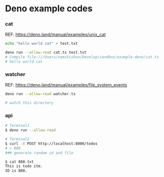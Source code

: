 # Deno example codes

### cat

REF: https://deno.land/manual/examples/unix_cat
```zsh
echo "hello world cat" > test.txt

deno run --allow-read cat.ts test.txt
# Compile file:///Users/namikishun/Develop/sandbox/example-deno/cat.ts
# hello world cat
```

### watcher

REF: https://deno.land/manual/examples/file_system_events

```zsh
deno run --allow-read watcher.ts

# watch this directory
```

### api

```zsh
# Terminal1
$ deno run --allow-read

# Terminal2
$ curl -X POST http://localhost:8000/todos
# > 880
### generate random id and file

$ cat 880.txt
This is todo itm.
ID is 880.
```